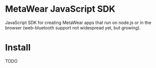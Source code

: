 # MetaWear JavaScript SDK #
JavaScript SDK for creating MetaWear apps that run on node.js or in the browser (web-bluetooth support not widespread yet, but growing).

# Install #
TODO
